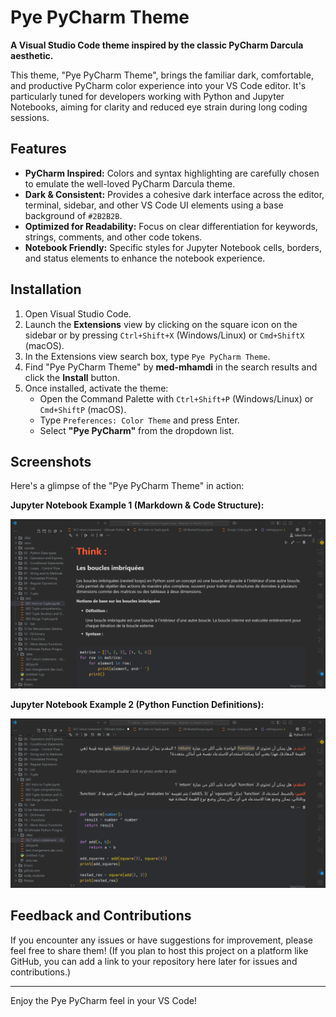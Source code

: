 # Pye PyCharm Theme

**A Visual Studio Code theme inspired by the classic PyCharm Darcula aesthetic.**

This theme, "Pye PyCharm Theme", brings the familiar dark, comfortable, and productive PyCharm color experience into your VS Code editor. It's particularly tuned for developers working with Python and Jupyter Notebooks, aiming for clarity and reduced eye strain during long coding sessions.

## Features

*   **PyCharm Inspired:** Colors and syntax highlighting are carefully chosen to emulate the well-loved PyCharm Darcula theme.
*   **Dark & Consistent:** Provides a cohesive dark interface across the editor, terminal, sidebar, and other VS Code UI elements using a base background of `#2B2B2B`.
*   **Optimized for Readability:** Focus on clear differentiation for keywords, strings, comments, and other code tokens.
*   **Notebook Friendly:** Specific styles for Jupyter Notebook cells, borders, and status elements to enhance the notebook experience.

## Installation

1.  Open Visual Studio Code.
2.  Launch the **Extensions** view by clicking on the square icon on the sidebar or by pressing `Ctrl+Shift+X` (Windows/Linux) or `Cmd+ShiftX` (macOS).
3.  In the Extensions view search box, type `Pye PyCharm Theme`.
4.  Find "Pye PyCharm Theme" by **med-mhamdi** in the search results and click the **Install** button.
5.  Once installed, activate the theme:
    *   Open the Command Palette with `Ctrl+Shift+P` (Windows/Linux) or `Cmd+ShiftP` (macOS).
    *   Type `Preferences: Color Theme` and press Enter.
    *   Select **"Pye PyCharm"** from the dropdown list.

## Screenshots

Here's a glimpse of the "Pye PyCharm Theme" in action:

**Jupyter Notebook Example 1 (Markdown & Code Structure):**

![Pye PyCharm Theme in a Jupyter Notebook showing Markdown and Python code structure](screenshots/pye-notebook%201.png)

**Jupyter Notebook Example 2 (Python Function Definitions):**

![Pye PyCharm Theme displaying Python function definitions in a Jupyter Notebook](screenshots/pye-notebook%202.png)

## Feedback and Contributions

If you encounter any issues or have suggestions for improvement, please feel free to share them! (If you plan to host this project on a platform like GitHub, you can add a link to your repository here later for issues and contributions.)

---

Enjoy the Pye PyCharm feel in your VS Code!